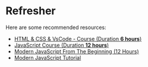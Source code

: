 # Refresher

Here are some recommended resources:

- [HTML & CSS & VsCode - Course (Duration **6 hours**)](https://www.youtube.com/watch?v=G3e-cpL7ofc)
- [JavaScript Course  (Duration **12 hours**)](https://www.youtube.com/watch?v=SBmSRK3feww)
- [Modern JavaScript From The Beginning (12 Hours)]
- [Modern JavaScript Tutorial]



<!-- Links -->
[Scrimba]:https://scrimba.com/
[Figma]:https://www.figma.com/
[GitHub]:https://github.com/
[Modern JavaScript Tutorial]:https://www.youtube.com/playlist?list=PL4cUxeGkcC9haFPT7J25Q9GRB_ZkFrQAc
[Modern JavaScript From The Beginning (12 Hours)]:https://youtu.be/BI1o2H9z9fo
[Git & GitHub Tutorial for Beginners]:https://www.youtube.com/playlist?list=PL4cUxeGkcC9goXbgTDQ0n_4TBzOO0ocPR
[Introduction to Scrum - 7 Minutes]:https://youtu.be/9TycLR0TqFA
[Scrum in 20 mins]:https://youtu.be/SWDhGSZNF9M
[Figma UI Design Tutorial: Get Started in Just 24 Minutes]:https://youtu.be/FTFaQWZBqQ8
